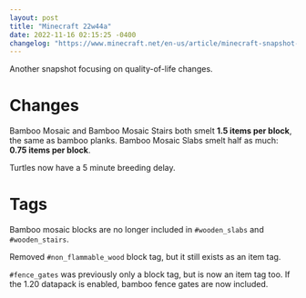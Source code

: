 ```yaml
---
layout: post
title: "Minecraft 22w44a"
date: 2022-11-16 02:15:25 -0400
changelog: "https://www.minecraft.net/en-us/article/minecraft-snapshot-22w44a"
---
```


Another snapshot focusing on quality-of-life changes.

# Changes

Bamboo Mosaic and Bamboo Mosaic Stairs both smelt **1.5 items per block**, the same as bamboo planks. Bamboo Mosaic Slabs smelt half as much: **0.75 items per block**.

Turtles now have a 5 minute breeding delay.

# Tags

Bamboo mosaic blocks are no longer included in `#wooden_slabs` and `#wooden_stairs`.

Removed `#non_flammable_wood` block tag, but it still exists as an item tag.

`#fence_gates` was previously only a block tag, but is now an item tag too. If the 1.20 datapack is enabled, bamboo fence gates are now included.

